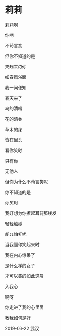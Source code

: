 # 莉莉

莉莉啊

你啊

不苟言笑

但你不知道的是

笑起来的你

如春风浴面

我一闻便知

春天来了

鸟的清唱

花的清香

草木的绿

皆在里头



看你笑时

只有你

无他人



但你为什么不苟言笑呢

你不知道的是

你笑时

我好想为你撩起耳前那缕发

轻轻触碰

却又怕打扰



当我逗你笑起来时

我在内心惊呆了

是什么样的女子

才可以笑的如此这般

入我心



啊呀

你走进了我的心里面

教我如何是好

2019-06-22 武汉
